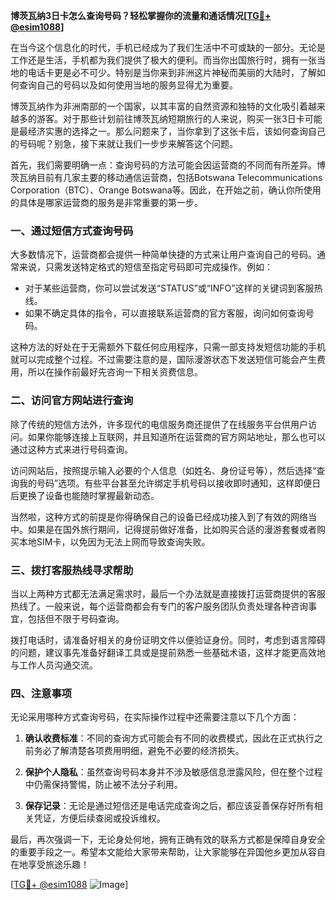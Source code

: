 **博茨瓦纳3日卡怎么查询号码？轻松掌握你的流量和通话情况[[TG💪+ @esim1088](https://t.me/s/esim1088)]**

在当今这个信息化的时代，手机已经成为了我们生活中不可或缺的一部分。无论是工作还是生活，手机都为我们提供了极大的便利。而当你出国旅行时，拥有一张当地的电话卡更是必不可少。特别是当你来到非洲这片神秘而美丽的大陆时，了解如何查询自己的号码以及如何使用当地的服务显得尤为重要。

博茨瓦纳作为非洲南部的一个国家，以其丰富的自然资源和独特的文化吸引着越来越多的游客。对于那些计划前往博茨瓦纳短期旅行的人来说，购买一张3日卡可能是最经济实惠的选择之一。那么问题来了，当你拿到了这张卡后，该如何查询自己的号码呢？别急，接下来就让我们一步步来解答这个问题。

首先，我们需要明确一点：查询号码的方法可能会因运营商的不同而有所差异。博茨瓦纳目前有几家主要的移动通信运营商，包括Botswana Telecommunications Corporation（BTC）、Orange Botswana等。因此，在开始之前，确认你所使用的具体是哪家运营商的服务是非常重要的第一步。

### **一、通过短信方式查询号码**

大多数情况下，运营商都会提供一种简单快捷的方式来让用户查询自己的号码。通常来说，只需发送特定格式的短信至指定号码即可完成操作。例如：

- 对于某些运营商，你可以尝试发送“STATUS”或“INFO”这样的关键词到客服热线。
- 如果不确定具体的指令，可以直接联系运营商的官方客服，询问如何查询号码。

这种方法的好处在于无需额外下载任何应用程序，只需一部支持发短信功能的手机就可以完成整个过程。不过需要注意的是，国际漫游状态下发送短信可能会产生费用，所以在操作前最好先咨询一下相关资费信息。

### **二、访问官方网站进行查询**

除了传统的短信方法外，许多现代的电信服务商还提供了在线服务平台供用户访问。如果你能够连接上互联网，并且知道所在运营商的官方网站地址，那么也可以通过这种方式来进行号码查询。

访问网站后，按照提示输入必要的个人信息（如姓名、身份证号等），然后选择“查询我的号码”选项。有些平台甚至允许绑定手机号码以接收即时通知，这样即便日后更换了设备也能随时掌握最新动态。

当然啦，这种方式的前提是你得确保自己的设备已经成功接入到了有效的网络当中。如果是在国外旅行期间，记得提前做好准备，比如购买合适的漫游套餐或者购买本地SIM卡，以免因为无法上网而导致查询失败。

### **三、拨打客服热线寻求帮助**

当以上两种方式都无法满足需求时，最后一个办法就是直接拨打运营商提供的客服热线了。一般来说，每个运营商都会有专门的客户服务团队负责处理各种咨询事宜，包括但不限于号码查询。

拨打电话时，请准备好相关的身份证明文件以便验证身份。同时，考虑到语言障碍的问题，建议事先准备好翻译工具或是提前熟悉一些基础术语，这样才能更高效地与工作人员沟通交流。

### **四、注意事项**

无论采用哪种方式查询号码，在实际操作过程中还需要注意以下几个方面：

1. **确认收费标准**：不同的查询方式可能会有不同的收费模式，因此在正式执行之前务必了解清楚各项费用明细，避免不必要的经济损失。
   
2. **保护个人隐私**：虽然查询号码本身并不涉及敏感信息泄露风险，但在整个过程中仍需保持警惕，防止被不法分子利用。

3. **保存记录**：无论是通过短信还是电话完成查询之后，都应该妥善保存好所有相关凭证，方便后续查阅或投诉维权。

最后，再次强调一下，无论身处何地，拥有正确有效的联系方式都是保障自身安全的重要手段之一。希望本文能给大家带来帮助，让大家能够在异国他乡更加从容自在地享受旅途乐趣！

[[TG💪+ @esim1088](https://t.me/s/esim1088) ![Image](https://i.postimg.cc/4NQfJmqS/Snipaste-2025-05-13-00-14-12.png)]